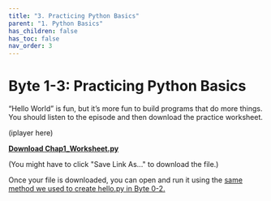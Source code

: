 ```yaml
---
title: "3. Practicing Python Basics"
parent: "1. Python Basics"
has_children: false
has_toc: false
nav_order: 3
---
```


# Byte 1-3: Practicing Python Basics

“Hello World” is fun, but it’s more fun to build programs that do more things. You should listen to the episode and then download the practice worksheet.

(iplayer here)

**[Download Chap1_Worksheet.py](Chap1_Worksheet.py)**

(You might have to click "Save Link As..." to download the file.)

Once your file is downloaded, you can open and run it using the [same method we used to create hello.py in Byte 0-2.](https://learncswith.us/chapters/0-Introduction/2-HelloPython.html)
